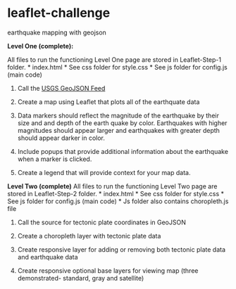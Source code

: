 # leaflet-challenge

earthquake mapping with geojson

**Level One (complete):**

All files to run the functioning Level One page are stored in Leaflet-Step-1 folder. 
    * index.html 
    * See css folder for style.css
    * See js folder for config.js (main code)

1. Call the [USGS GeoJSON Feed](http://earthquake.usgs.gov/earthquakes/feed/v1.0/geojson.php) 

2. Create a map using Leaflet that plots all of the earthquate data

3. Data markers should reflect the magnitude of the earthquake by their size and and depth of the earth quake by color. Earthquakes with higher magnitudes should appear larger and earthquakes with greater depth should appear darker in color.

4. Include popups that provide additional information about the earthquake when a marker is clicked.

5. Create a legend that will provide context for your map data.

**Level Two (complete)**
All files to run the functioning Level Two page are stored in Leaflet-Step-2 folder. 
    * index.html 
    * See css folder for style.css
    * See js folder for config.js (main code)
    * Js folder also contains choropleth.js file

1. Call the source for tectonic plate coordinates in GeoJSON

2. Create a choropleth layer with tectonic plate data

3. Create responsive layer for adding or removing both tectonic plate data and earthquake data

4. Create responsive optional base layers for viewing map (three demonstrated- standard, gray and satellite)

